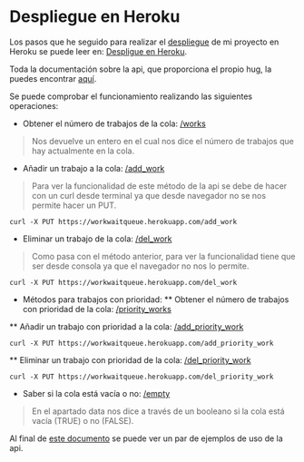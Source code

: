 # Despliegue en Heroku
Los pasos que he seguido para realizar el [despliegue](https://workwaitqueue.herokuapp.com) de mi proyecto en Heroku se puede leer en: [Despligue en Heroku](https://github.com/adriordi/proyectoIV/blob/master/docs/DespliegueHeroku.md).

Toda la documentación sobre la api, que proporciona el propio hug, la puedes encontrar [aquí](https://workwaitqueue.herokuapp.com/documentation).

Se puede comprobar el funcionamiento realizando las siguientes operaciones:

* Obtener el número de trabajos de la cola: [/works](https://workwaitqueue.herokuapp.com/works)
> Nos devuelve un entero en el cual nos dice el número de trabajos que hay actualmente en la cola.

* Añadir un trabajo a la cola: [/add_work](https://workwaitqueue.herokuapp.com/add_work)
> Para ver la funcionalidad de este método de la api se debe de hacer con un curl desde terminal ya que desde navegador no se nos permite hacer un PUT.
~~~~
curl -X PUT https://workwaitqueue.herokuapp.com/add_work
~~~~

* Eliminar un trabajo de la cola: [/del_work](https://workwaitqueue.herokuapp.com/del_work)
> Como pasa con el método anterior, para ver la funcionalidad tiene que ser desde consola ya que el navegador no nos lo permite.
~~~~
curl -X PUT https://workwaitqueue.herokuapp.com/del_work
~~~~

* Métodos para trabajos con prioridad:
** Obtener el número de trabajos con prioridad de la cola: [/priority_works](https://workwaitqueue.herokuapp.com/priority_works)

** Añadir un trabajo con prioridad a la cola: [/add_priority_work](https://workwaitqueue.herokuapp.com/add_priority_work)
~~~~
curl -X PUT https://workwaitqueue.herokuapp.com/add_priority_work
~~~~

** Eliminar un trabajo con prioridad de la cola: [/del_priority_work](https://workwaitqueue.herokuapp.com/del_priority_work)
~~~~
curl -X PUT https://workwaitqueue.herokuapp.com/del_priority_work
~~~~


* Saber si la cola está vacía o no: [/empty](https://workwaitqueue.herokuapp.com/empty)
> En el apartado data nos dice a través de un booleano si la cola está vacía (TRUE) o no (FALSE). 

Al final de [este documento](https://github.com/adriordi/proyectoIV/blob/master/docs/DespliegueHeroku.md) se puede ver un par de ejemplos de uso de la api.
